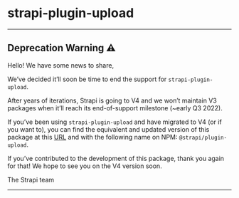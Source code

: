 # strapi-plugin-upload

---

## Deprecation Warning :warning:

Hello! We have some news to share,

We’ve decided it’ll soon be time to end the support for `strapi-plugin-upload`.

After years of iterations, Strapi is going to V4 and we won’t maintain V3 packages when it’ll reach its end-of-support milestone (~early Q3 2022).

If you’ve been using `strapi-plugin-upload` and have migrated to V4 (or if you want to), you can find the equivalent and updated version of this package at this [URL](https://github.com/strapi/strapi/tree/master/packages/core/upload) and with the following name on NPM: `@strapi/plugin-upload`.

If you’ve contributed to the development of this package, thank you again for that! We hope to see you on the V4 version soon.

The Strapi team

---

